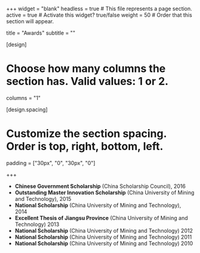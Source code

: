 +++
widget = "blank"
headless = true  # This file represents a page section.
active = true  # Activate this widget? true/false
weight = 50  # Order that this section will appear.

title = "Awards"
subtitle = ""

[design]
  # Choose how many columns the section has. Valid values: 1 or 2.
  columns = "1"

[design.spacing]
  # Customize the section spacing. Order is top, right, bottom, left.
  padding = ["30px", "0", "30px", "0"]

+++


* **Chinese Government Scholarship** (China Scholarship Council),							   2016
* **Outstanding Master Innovation Scholarship** (China University of Mining and Technology),   2015
* **National Scholarship** (China University of Mining and Technology),						   2014
* **Excellent Thesis of Jiangsu Province** (China University of Mining and Technology)		   2013
* **National Scholarship** (China University of Mining and Technology)						   2012
* **National Scholarship** (China University of Mining and Technology)						   2011
* **National Scholarship** (China University of Mining and Technology)						   2010
